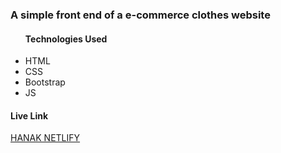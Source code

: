 <h3>A simple front end of a e-commerce clothes website</h3>
<ul>
  <h4>Technologies Used</h4>
  <li>HTML</li>
    <li>CSS</li>
    <li>Bootstrap</li>
    <li>JS</li>
</ul>

<h4>Live Link</h4>
<a href="https://hanak.netlify.app/">HANAK NETLIFY</a>
